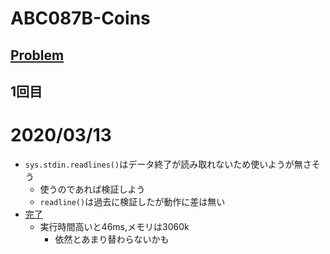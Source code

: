 # ABC087B-Coins

[Problem](https://atcoder.jp/contests/abc087/tasks/abc087_b)
-----
## 1回目
# 2020/03/13
* `sys.stdin.readlines()`はデータ終了が読み取れないため使いようが無さそう
    * 使うのであれば検証しよう
    * `readline()`は過去に検証したが動作に差は無い
* [完了](https://atcoder.jp/contests/abc087/submissions/10797639)
    * 実行時間高いと46ms,メモリは3060k
        * 依然とあまり替わらないかも
